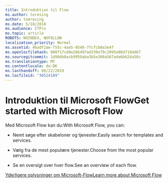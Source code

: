 ```yaml
---
title: Introduktion til Flow
ms.author: toresing
author: tomresing
ms.date: 5/18/2018
ms.audience: ITPro
ms.topic: article
ROBOTS: NOINDEX, NOFOLLOW
localization_priority: Normal
ms.assetid: 46adf2ae-f55c-4ae5-9540-7fcfcb0a3e4f
ms.openlocfilehash: 008f17cd8e266497ad339e79c2095e06d7184d67
ms.sourcegitcommit: 1d98db8acb9959aba3b5e308a567ade6b62da56c
ms.translationtype: MT
ms.contentlocale: da-DK
ms.lasthandoff: 08/22/2019
ms.locfileid: "36524189"
---
```

# <a name="get-started-with-microsoft-flow"></a><span data-ttu-id="fc26e-102">Introduktion til Microsoft Flow</span><span class="sxs-lookup"><span data-stu-id="fc26e-102">Get started with Microsoft Flow</span></span>

<span data-ttu-id="fc26e-103">Med Microsoft Flow kan du:</span><span class="sxs-lookup"><span data-stu-id="fc26e-103">With Microsoft Flow, you can:</span></span>
  
- <span data-ttu-id="fc26e-104">Nemt søge efter skabeloner og tjenester.</span><span class="sxs-lookup"><span data-stu-id="fc26e-104">Easily search for templates and services.</span></span>
    
- <span data-ttu-id="fc26e-105">Vælg fra de mest populære tjenester.</span><span class="sxs-lookup"><span data-stu-id="fc26e-105">Choose from the most popular services.</span></span>
    
- <span data-ttu-id="fc26e-106">Se en oversigt over hver flow.</span><span class="sxs-lookup"><span data-stu-id="fc26e-106">See an overview of each flow.</span></span>
    
[<span data-ttu-id="fc26e-107">Yderligere oplysninger om Microsoft-Flow</span><span class="sxs-lookup"><span data-stu-id="fc26e-107">Learn more about Microsoft Flow</span></span>](https://go.microsoft.com/fwlink/?linkid=874446)
  

